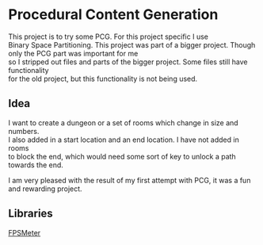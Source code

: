 Procedural Content Generation
==============

This project is to try some PCG. For this project specific I use  
Binary Space Partitioning. 
This project was part of a bigger project. Though only the PCG part was important for me  
so I stripped out files and parts of the bigger project. Some files still have functionality  
for the old project, but this functionality is not being used.

Idea
----------------

I want to create a dungeon or a set of rooms which change in size and numbers.  
I also added in a start location and an end location. I have not added in rooms  
to block the end, which would need some sort of key to unlock a path towards the end.

I am very pleased with the result of my first attempt with PCG, it was a fun and rewarding project.

Libraries
----------------
[FPSMeter](http://darsa.in/fpsmeter/)